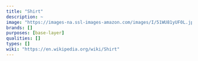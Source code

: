 ```yaml
---
title: "Shirt"
description: ~
image: "https://images-na.ssl-images-amazon.com/images/I/51WU81yUF0L.jpg"
brands: []
purposes: [base-layer]
qualities: []
types: []
wiki: "https://en.wikipedia.org/wiki/Shirt"
---
```

